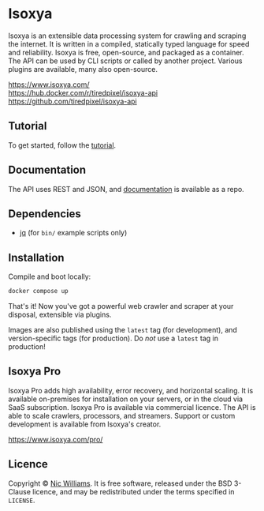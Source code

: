 # Isoxya

Isoxya is an extensible data processing system for crawling and scraping the internet. It is written in a compiled, statically typed language for speed and reliability. Isoxya is free, open-source, and packaged as a container. The API can be used by CLI scripts or called by another project. Various plugins are available, many also open-source.

https://www.isoxya.com/  
https://hub.docker.com/r/tiredpixel/isoxya-api  
https://github.com/tiredpixel/isoxya-api  


## Tutorial

To get started, follow the [tutorial](https://github.com/tiredpixel/isoxya-docs/blob/latest/Tutorial.md).


## Documentation

The API uses REST and JSON, and [documentation](https://github.com/tiredpixel/isoxya-docs) is available as a repo.


## Dependencies

- [jq](https://stedolan.github.io/jq/) (for `bin/` example scripts only)


## Installation

Compile and boot locally:

```sh
docker compose up
```

That's it! Now you've got a powerful web crawler and scraper at your disposal, extensible via plugins.

Images are also published using the `latest` tag (for development), and version-specific tags (for production). Do *not* use a `latest` tag in production!


## Isoxya Pro

Isoxya Pro adds high availability, error recovery, and horizontal scaling. It is available on-premises for installation on your servers, or in the cloud via SaaS subscription. Isoxya Pro is available via commercial licence. The API is able to scale crawlers, processors, and streamers. Support or custom development is available from Isoxya's creator.

https://www.isoxya.com/pro/  


## Licence

Copyright © [Nic Williams](https://www.tiredpixel.com/). It is free software, released under the BSD 3-Clause licence, and may be redistributed under the terms specified in `LICENSE`.

